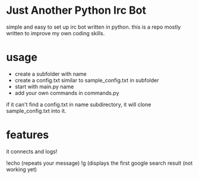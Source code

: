 # Just Another Python Irc Bot
simple and easy to set up irc bot written in python.
this is a repo mostly written to improve my own coding skills.

# usage

* create a subfolder with name
* create a config.txt similar to sample_config.txt in subfolder
* start with main.py name
* add your own commands in commands.py

if it can't find a config.txt in name subdirectory, it will clone sample_config.txt into it. 

# features

it connects and logs!

!echo (repeats your message)
!g (displays the first google search result (not working yet)
